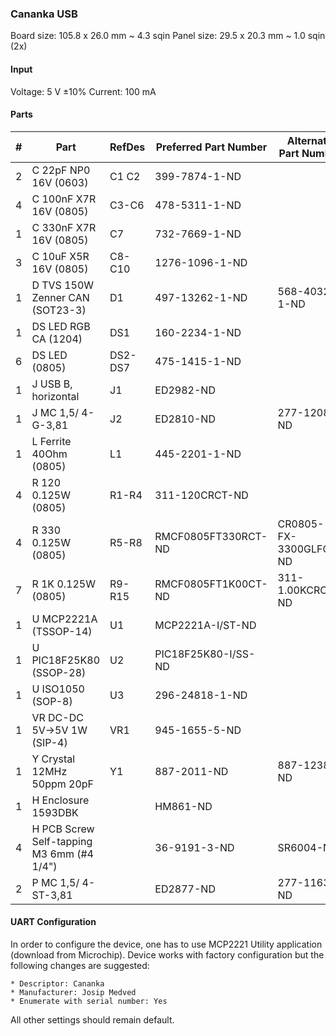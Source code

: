### Cananka USB ###

Board size: 105.8 x 26.0 mm ~ 4.3 sqin
Panel size: 29.5 x 20.3 mm ~ 1.0 sqin (2x)


#### Input ####

Voltage: 5 V ±10%
Current: 100 mA


#### Parts ####

|  # | Part                                      | RefDes  | Preferred Part Number      | Alternate Part Number           |
|---:|-------------------------------------------|---------|----------------------------|---------------------------------|
|  2 | C 22pF NP0 16V (0603)                     | C1 C2   | 399-7874-1-ND              |                                 |
|  4 | C 100nF X7R 16V (0805)                    | C3-C6   | 478-5311-1-ND              |                                 |
|  1 | C 330nF X7R 16V (0805)                    | C7      | 732-7669-1-ND              |                                 |
|  3 | C 10uF X5R 16V (0805)                     | C8-C10  | 1276-1096-1-ND             |                                 |
|  1 | D TVS 150W Zenner CAN (SOT23-3)           | D1      | 497-13262-1-ND             | 568-4032-1-ND                   |
|  1 | DS LED RGB CA (1204)                      | DS1     | 160-2234-1-ND              |                                 |
|  6 | DS LED (0805)                             | DS2-DS7 | 475-1415-1-ND              |                                 |
|  1 | J USB B, horizontal                       | J1      | ED2982-ND                  |                                 |
|  1 | J MC 1,5/ 4-G-3,81                        | J2      | ED2810-ND                  | 277-1208-ND                     |
|  1 | L Ferrite 40Ohm (0805)                    | L1      | 445-2201-1-ND              |                                 |
|  4 | R 120 0.125W (0805)                       | R1-R4   | 311-120CRCT-ND             |                                 |
|  4 | R 330 0.125W (0805)                       | R5-R8   | RMCF0805FT330RCT-ND        | CR0805-FX-3300GLFCT-ND          |
|  7 | R 1K 0.125W (0805)                        | R9-R15  | RMCF0805FT1K00CT-ND        | 311-1.00KCRCT-ND                |
|  1 | U MCP2221A (TSSOP-14)                     | U1      | MCP2221A-I/ST-ND           |                                 |
|  1 | U PIC18F25K80 (SSOP-28)                   | U2      | PIC18F25K80-I/SS-ND        |                                 |
|  1 | U ISO1050 (SOP-8)                         | U3      | 296-24818-1-ND             |                                 |
|  1 | VR DC-DC 5V->5V 1W (SIP-4)                | VR1     | 945-1655-5-ND              |                                 |
|  1 | Y Crystal 12MHz 50ppm 20pF                | Y1      | 887-2011-ND                | 887-1238-ND                     |
|  1 | H Enclosure 1593DBK                       |         | HM861-ND                   |                                 |
|  4 | H PCB Screw Self-tapping M3 6mm (#4 1/4") |         | 36-9191-3-ND               | SR6004-ND                       |
|  2 | P MC 1,5/ 4-ST-3,81                       |         | ED2877-ND                  | 277-1163-ND                     |



#### UART Configuration ####

In order to configure the device, one has to use MCP2221 Utility application
(download from Microchip). Device works with factory configuration but the
following changes are suggested:

    * Descriptor: Cananka
    * Manufacturer: Josip Medved
    * Enumerate with serial number: Yes

All other settings should remain default.
